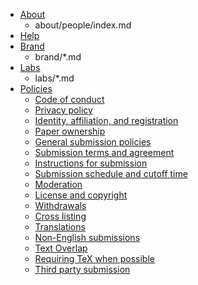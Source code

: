 * [About](about/index.md)
    - about/people/index.md
* [Help](help/)
* [Brand](brand/index.md)
    - brand/*.md
* [Labs](labs/index.md)
    - labs/*.md
* [Policies](help/policies/index.md)
     * [Code of conduct](/help/policies/code_of_conduct.md)
     * [Privacy policy](/help/policies/privacy_policy.md)
     * [Identity, affiliation, and registration](/help/registerhelp.md)
     * [Paper ownership](/help/authority.md)
     * [General submission policies](/help/submit.md)
     * [Submission terms and agreement](/help/policies/submission_agreement.md)
     * [Instructions for submission](/help/policies/instructions_for_submission.md)
     * [Submission schedule and cutoff time](/help/availability.md)
     * [Moderation](/help/moderation.md)
     * [License and copyright](/help/license.md)
     * [Withdrawals](/help/withdraw.md)
     * [Cross listing](/help/cross.md)
     * [Translations](/help/translations.md)
     * [Non-English submissions](/help/faq/multilang.md)
     * [Text Overlap](/help/overlap.md)
     * [Requiring TeX when possible](/help/faq/whytex.md)
     * [Third party submission](/help/third_party_submission.md)
